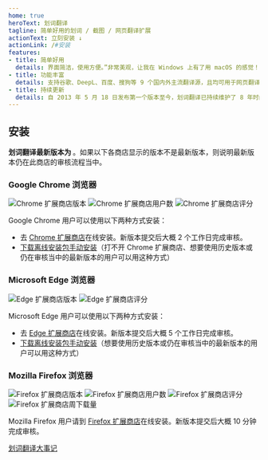 ```yaml
---
home: true
heroText: 划词翻译
tagline: 简单好用的划词 / 截图 / 网页翻译扩展
actionText: 立刻安装 ↓
actionLink: /#安装
features:
- title: 简单好用
  details: 界面简洁，使用方便。”非常美观，让我在 Windows 上有了用 macOS 的感觉！“——来自用户 Binghui Zhang 的评价。
- title: 功能丰富
  details: 支持谷歌、DeepL、百度、搜狗等 9 个国内外主流翻译源，且均可用于网页翻译。能对比、朗读、复制翻译结果。能在 PDF 里使用。支持辅助键、快捷键、悬浮取词。
- title: 持续更新
  details: 自 2013 年 5 月 18 日发布第一个版本至今，划词翻译已持续维护了 8 年时间，仅 Chrome 就有近 30 万的活跃用户。
---
```


## 安装

**划词翻译最新版本为 <LatestVersion />**。如果以下各商店显示的版本不是最新版本，则说明最新版本仍在此商店的审核流程当中。

### Google Chrome 浏览器

![Chrome 扩展商店版本](https://img.shields.io/chrome-web-store/v/ikhdkkncnoglghljlkmcimlnlhkeamad.svg?style=flat-square&label=版本)
![Chrome 扩展商店用户数](https://img.shields.io/chrome-web-store/d/ikhdkkncnoglghljlkmcimlnlhkeamad.svg?style=flat-square&label=用户数)
![Chrome 扩展商店评分](https://img.shields.io/chrome-web-store/rating/ikhdkkncnoglghljlkmcimlnlhkeamad?style=flat-square&label=评分)

Google Chrome 用户可以使用以下两种方式安装：

- 去 [Chrome 扩展商店](https://chrome.google.com/webstore/detail/ikhdkkncnoglghljlkmcimlnlhkeamad)在线安装。新版本提交后大概 2 个工作日完成审核。
- [下载离线安装包手动安装](./install.html)（打不开 Chrome 扩展商店、想要使用历史版本或仍在审核当中的最新版本的用户可以用这种方式）

### Microsoft Edge 浏览器

![Edge 扩展商店版本](https://img.shields.io/static/v1?label=版本&message=v7.5.15&color=informational&style=flat-square)
![Edge 扩展商店评分](https://img.shields.io/static/v1?label=评分&message=4.7/5&color=success&style=flat-square)

Microsoft Edge 用户可以使用以下两种方式安装：

- 去 [Edge 扩展商店](https://microsoftedge.microsoft.com/addons/detail/oikmahiipjniocckomdccmplodldodja)在线安装。新版本提交后大概 5 个工作日完成审核。
- [下载离线安装包手动安装](./install.html)（想要使用历史版本或仍在审核当中的最新版本的用户可以用这种方式）

### Mozilla Firefox 浏览器

![Firefox 扩展商店版本](https://img.shields.io/amo/v/hcfy?style=flat-square&label=版本)
![Firefox 扩展商店用户数](https://img.shields.io/amo/users/hcfy?style=flat-square&label=用户数)
![Firefox 扩展商店评分](https://img.shields.io/amo/rating/hcfy?style=flat-square&label=评分)
![Firefox 扩展商店周下载量](https://img.shields.io/amo/dw/hcfy?style=flat-square&label=周下载量)

Mozilla Firefox 用户请到 [Firefox 扩展商店](https://addons.mozilla.org/zh-CN/firefox/addon/hcfy/)在线安装。新版本提交后大概 10 分钟完成审核。

[划词翻译大事记](./histroy.html)
